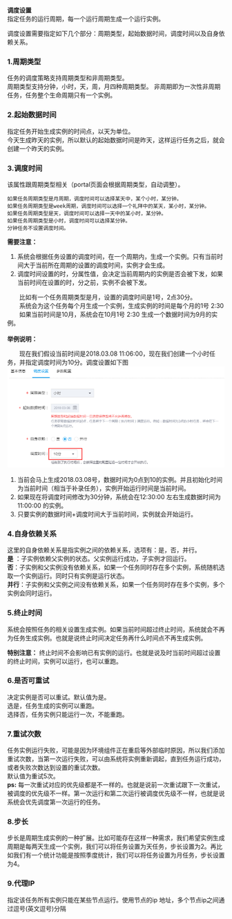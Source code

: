  **调度设置**  
指定任务的运行周期，每一个运行周期生成一个运行实例。  

调度设置需要指定如下几个部分：周期类型，起始数据时间，调度时间以及自身依赖关系。  
### 1.周期类型
任务的调度策略支持周期类型和非周期类型。  
周期类型支持分钟，小时，天，周，月四种周期类型。
非周期即为一次性非周期任务，任务整个生命周期只有一个实例。  

### 2.起始数据时间  
指定任务开始生成实例的时间点，以天为单位。  
今天生成昨天的实例，所以默认的起始数据时间是昨天，这样运行任务之后，就会创建一个昨天的实例。  

### 3.调度时间
该属性跟周期类型相关（portal页面会根据周期类型，自动调整）。  
```
如果任务周期类型是月周期，调度时间可以选择某天中，某个小时，某分钟。  
如果任务周期类型是week周期，调度时间可以选择一个礼拜中的某天，某小时，某分钟。  
如果任务周期类型是天，调度时间可以选择一天中的某小时，某分钟。  
如果任务周期类型是小时，调度时间可以选择某分钟。
分钟任务不设置调度时间。
```
**需要注意：**  
1. 系统会根据任务设置的调度时间，在一个周期内，生成一个实例。只有当前时间大于当前所在周期的设置的调度时间，实例才会生成。
2. 调度时间设置的时，分属性值，会决定当前周期内的实例是否会被下发，如果当前时间在设置的时，分之前，实例不会被下发。  

&emsp;&emsp;比如有一个任务周期类型是月，设置的调度时间是1号，2点30分。  
&emsp;&emsp;系统会为这个任务每个月生成一个实例，生成实例的时间是每个月的1号 2:30    
&emsp;&emsp;如果当前时间是10月，系统会在10月1号 2:30 生成一个数据时间为9月的实例。  
<br>
**举例说明：**  

&emsp;&emsp;现在我们假设当前时间是2018.03.08 11:06:00，现在我们创建一个小时任务，并指定调度时间为10分。调度设置如下图
![](/workflow/workflow/images/cycle1.png)
1. 当前会马上生成2018.03.08号，数据时间为0点到10的实例。并且初始化时间为当前时间（相当于补录任务），实例开始运行时间是当前时间。  
2. 如果现在将调度时间修改为30分钟，系统会在12:30:00 左右生成数据时间为11:00:00 的实例。  
3. 只要实例的数据时间+调度时间大于当前时间，实例就会开始运行。

### 4.自身依赖关系  
这里的自身依赖关系是指实例之间的依赖关系，选项有：是，否，并行。  
**是** ：子实例依赖父实例的状态。父实例运行成功，子实例才回运行。  
**否**：子实例和父实例没有依赖关系，如果一个任务同时存在多个实例，系统随机选取一个实例运行。同时只有实例是运行状态。  
**并行**：子实例和父实例之间没有依赖关系，如果一个任务同时存在多个实例，多个实例会同时运行。

### 5.终止时间
系统会按照任务的相关设置生成实例。如果当前时间超过终止时间，系统就会不再为任务生成实例。也就是说终止时间决定任务再什么时间点不再生成实例。  

**特别注意：** 终止时间不会影响已有实例的运行。也就是说及时当前时间超过设置的终止时间，实例可以运行，也可以重跑。
### 6.是否可重试
决定实例是否可以重试。默认值为是。    
选是，任务生成的实例可以重跑。  
选择否，任务实例只能运行一次，不能重跑。  

### 7.重试次数
任务实例运行失败，可能是因为环境组件正在重启等外部临时原因，所以我们添加重试次数，当第一次运行失败，可以由系统将实例重新调起，直到任务运行成功，或者失败次数达到设置的重试次数。   
默认值为重试5次。  
**ps:** 每一次重试对应的优先级都是不一样的。也就是说前一次重试跟下一次重试，被调度的优先级不一样。第一次运行和第二次运行被调度优先级不一样，也就是说系统会优先调度第一次运行的任务。

### 8.步长
步长是周期生成实例的一种扩展。比如可能存在这样一种需求，我们希望实例生成周期是每两天生成一个实例，我们可以将任务设置为天任务，步长设置为2。再比如我们有一个统计功能是按照季度统计，我们可以将任务设置为月任务，步长设置为4。

### 9.代理IP
指定该任务所有实例只能在某些节点运行。使用节点的ip 地址，多个节点ip之间通过逗号(英文逗号)分隔
